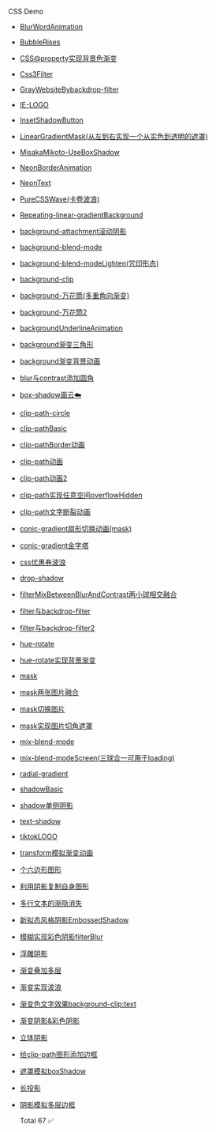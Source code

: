 
  CSS Demo
  

  

* [BlurWordAnimation](https://laclys.github.io/css-practice-2023/BlurWordAnimation.html)
* [BubbleRises](https://laclys.github.io/css-practice-2023/BubbleRises.html)
* [CSS@property实现背景色渐变](https://laclys.github.io/css-practice-2023/CSS@property实现背景色渐变.html)
* [Css3Filter](https://laclys.github.io/css-practice-2023/Css3Filter.html)
* [GrayWebsiteBybackdrop-filter](https://laclys.github.io/css-practice-2023/GrayWebsiteBybackdrop-filter.html)
* [IE-LOGO](https://laclys.github.io/css-practice-2023/IE-LOGO.html)
* [InsetShadowButton](https://laclys.github.io/css-practice-2023/InsetShadowButton.html)
* [LinearGradientMask(从左到右实现一个从实色到透明的遮罩)](https://laclys.github.io/css-practice-2023/LinearGradientMask(从左到右实现一个从实色到透明的遮罩).html)
* [MisakaMikoto-UseBoxShadow](https://laclys.github.io/css-practice-2023/MisakaMikoto-UseBoxShadow.html)
* [NeonBorderAnimation](https://laclys.github.io/css-practice-2023/NeonBorderAnimation.html)
* [NeonText](https://laclys.github.io/css-practice-2023/NeonText.html)
* [PureCSSWave(卡卷波浪)](https://laclys.github.io/css-practice-2023/PureCSSWave(卡卷波浪).html)
* [Repeating-linear-gradientBackground](https://laclys.github.io/css-practice-2023/Repeating-linear-gradientBackground.html)
* [background-attachment滚动阴影](https://laclys.github.io/css-practice-2023/background-attachment滚动阴影.html)
* [background-blend-mode](https://laclys.github.io/css-practice-2023/background-blend-mode.html)
* [background-blend-modeLighten(咒印形态)](https://laclys.github.io/css-practice-2023/background-blend-modeLighten(咒印形态).html)
* [background-clip](https://laclys.github.io/css-practice-2023/background-clip.html)
* [background-万花筒(多重角向渐变)](https://laclys.github.io/css-practice-2023/background-万花筒(多重角向渐变).html)
* [background-万花筒2](https://laclys.github.io/css-practice-2023/background-万花筒2.html)
* [backgroundUnderlineAnimation](https://laclys.github.io/css-practice-2023/backgroundUnderlineAnimation.html)
* [background渐变三角形](https://laclys.github.io/css-practice-2023/background渐变三角形.html)
* [background渐变背景动画](https://laclys.github.io/css-practice-2023/background渐变背景动画.html)
* [blur与contrast添加圆角](https://laclys.github.io/css-practice-2023/blur与contrast添加圆角.html)
* [box-shadow画云☁️](https://laclys.github.io/css-practice-2023/box-shadow画云☁️.html)
* [clip-path-circle](https://laclys.github.io/css-practice-2023/clip-path-circle.html)
* [clip-pathBasic](https://laclys.github.io/css-practice-2023/clip-pathBasic.html)
* [clip-pathBorder动画](https://laclys.github.io/css-practice-2023/clip-pathBorder动画.html)
* [clip-path动画](https://laclys.github.io/css-practice-2023/clip-path动画.html)
* [clip-path动画2](https://laclys.github.io/css-practice-2023/clip-path动画2.html)
* [clip-path实现任意空间overflowHidden](https://laclys.github.io/css-practice-2023/clip-path实现任意空间overflowHidden.html)
* [clip-path文字断裂动画](https://laclys.github.io/css-practice-2023/clip-path文字断裂动画.html)
* [conic-gradient扇形切换动画(mask)](https://laclys.github.io/css-practice-2023/conic-gradient扇形切换动画(mask).html)
* [conic-gradient金字塔](https://laclys.github.io/css-practice-2023/conic-gradient金字塔.html)
* [css优惠券波浪](https://laclys.github.io/css-practice-2023/css优惠券波浪.html)
* [drop-shadow](https://laclys.github.io/css-practice-2023/drop-shadow.html)
* [filterMixBetweenBlurAndContrast两小球相交融合](https://laclys.github.io/css-practice-2023/filterMixBetweenBlurAndContrast两小球相交融合.html)
* [filter与backdrop-filter](https://laclys.github.io/css-practice-2023/filter与backdrop-filter.html)
* [filter与backdrop-filter2](https://laclys.github.io/css-practice-2023/filter与backdrop-filter2.html)
* [hue-rotate](https://laclys.github.io/css-practice-2023/hue-rotate.html)
* [hue-rotate实现背景渐变](https://laclys.github.io/css-practice-2023/hue-rotate实现背景渐变.html)
* [mask](https://laclys.github.io/css-practice-2023/mask.html)
* [mask两张图片融合](https://laclys.github.io/css-practice-2023/mask两张图片融合.html)
* [mask切换图片](https://laclys.github.io/css-practice-2023/mask切换图片.html)
* [mask实现图片切角遮罩](https://laclys.github.io/css-practice-2023/mask实现图片切角遮罩.html)
* [mix-blend-mode](https://laclys.github.io/css-practice-2023/mix-blend-mode.html)
* [mix-blend-modeScreen(三球合一可用于loading)](https://laclys.github.io/css-practice-2023/mix-blend-modeScreen(三球合一可用于loading).html)
* [radial-gradient](https://laclys.github.io/css-practice-2023/radial-gradient.html)
* [shadowBasic](https://laclys.github.io/css-practice-2023/shadowBasic.html)
* [shadow单侧阴影](https://laclys.github.io/css-practice-2023/shadow单侧阴影.html)
* [text-shadow](https://laclys.github.io/css-practice-2023/text-shadow.html)
* [tiktokLOGO](https://laclys.github.io/css-practice-2023/tiktokLOGO.html)
* [transform模拟渐变动画](https://laclys.github.io/css-practice-2023/transform模拟渐变动画.html)
* [个六边形图形](https://laclys.github.io/css-practice-2023/个六边形图形.html)
* [利用阴影复制自身图形](https://laclys.github.io/css-practice-2023/利用阴影复制自身图形.html)
* [多行文本的渐隐消失](https://laclys.github.io/css-practice-2023/多行文本的渐隐消失.html)
* [新拟态风格阴影EmbossedShadow](https://laclys.github.io/css-practice-2023/新拟态风格阴影EmbossedShadow.html)
* [模糊实现彩色阴影filterBlur](https://laclys.github.io/css-practice-2023/模糊实现彩色阴影filterBlur.html)
* [浮雕阴影](https://laclys.github.io/css-practice-2023/浮雕阴影.html)
* [渐变叠加多层](https://laclys.github.io/css-practice-2023/渐变叠加多层.html)
* [渐变实现波浪](https://laclys.github.io/css-practice-2023/渐变实现波浪.html)
* [渐变色文字效果background-clip:text](https://laclys.github.io/css-practice-2023/渐变色文字效果background-clip:text.html)
* [渐变阴影&彩色阴影](https://laclys.github.io/css-practice-2023/渐变阴影&彩色阴影.html)
* [立体阴影](https://laclys.github.io/css-practice-2023/立体阴影.html)
* [给clip-path图形添加边框](https://laclys.github.io/css-practice-2023/给clip-path图形添加边框.html)
* [遮罩模拟boxShadow](https://laclys.github.io/css-practice-2023/遮罩模拟boxShadow.html)
* [长投影](https://laclys.github.io/css-practice-2023/长投影.html)
* [阴影模拟多层边框](https://laclys.github.io/css-practice-2023/阴影模拟多层边框.html)
  

  

  Total 67  ✅
  

